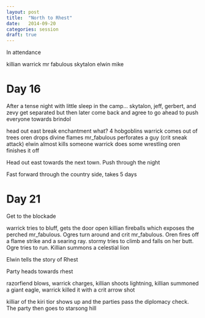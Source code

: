 ```yaml
---
layout: post
title:  "North to Rhest"
date:   2014-09-20
categories: session
draft: true
---
```


In attendance

killian
warrick
mr fabulous
skytalon
elwin
mike

# Day 16

After a tense night with little sleep in the camp...
skytalon, jeff, gerbert, and zevy get separated
but then later come back and agree to go ahead to push everyone towards brindol

head out east
break enchantment
what? 4 hobgoblins
warrick comes out of trees
oren drops divine flames
mr_fabulous perforates a guy (crit sneak attack)
elwin almost kills someone
warrick does some wrestling
oren finishes it off

Head out east towards the next town. Push through the night


Fast forward through the country side, takes 5 days

# Day 21


Get to the blockade

warrick tries to bluff, gets the door open
killian fireballs which exposes the perched mr_fabulous. Ogres turn around and crit mr_fabulous. Oren fires off a flame strike and a searing ray. stormy tries to climb and falls on her butt. Ogre tries to run. Killian summons a celestial lion

Elwin tells the story of Rhest

Party heads towards rhest

razorfiend blows, warrick charges, killian shoots lightning, killian summoned a giant eagle,  warrick killed it with a crit arrow shot

killiar of the kiri tior shows up and the parties pass the diplomacy check. The party then goes to starsong hill
